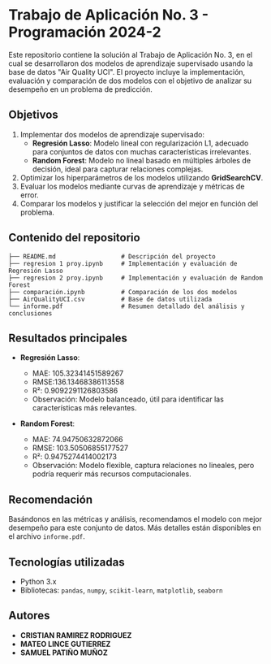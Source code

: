 
# Trabajo de Aplicación No. 3 - Programación 2024-2

Este repositorio contiene la solución al Trabajo de Aplicación No. 3, en el cual se desarrollaron dos modelos de aprendizaje supervisado usando la base de datos "Air Quality UCI". El proyecto incluye la implementación, evaluación y comparación de dos modelos con el objetivo de analizar su desempeño en un problema de predicción.

## Objetivos
1. Implementar dos modelos de aprendizaje supervisado:
   - **Regresión Lasso**: Modelo lineal con regularización L1, adecuado para conjuntos de datos con muchas características irrelevantes.
   - **Random Forest**: Modelo no lineal basado en múltiples árboles de decisión, ideal para capturar relaciones complejas.
2. Optimizar los hiperparámetros de los modelos utilizando **GridSearchCV**.
3. Evaluar los modelos mediante curvas de aprendizaje y métricas de error.
4. Comparar los modelos y justificar la selección del mejor en función del problema.

## Contenido del repositorio
```
├── README.md                  # Descripción del proyecto
├── regresion 1 proy.ipynb     # Implementación y evaluación de Regresión Lasso
├── regresion 2 proy.ipynb     # Implementación y evaluación de Random Forest
├── comparación.ipynb          # Comparación de los dos modelos
├── AirQualityUCI.csv          # Base de datos utilizada
└── informe.pdf                # Resumen detallado del análisis y conclusiones
```

## Resultados principales
- **Regresión Lasso**:
  - MAE: 105.32341451589267
  - RMSE:136.13468386113558
  - R²: 0.9092291126803586
  - Observación: Modelo balanceado, útil para identificar las características más relevantes.

- **Random Forest**:
  - MAE: 74.94750632872066
  - RMSE: 103.50506855177527
  - R²: 0.9475274414002173
  - Observación: Modelo flexible, captura relaciones no lineales, pero podría requerir más recursos computacionales.

## Recomendación
Basándonos en las métricas y análisis, recomendamos el modelo con mejor desempeño para este conjunto de datos. Más detalles están disponibles en el archivo `informe.pdf`.

## Tecnologías utilizadas
- Python 3.x
- Bibliotecas: `pandas`, `numpy`, `scikit-learn`, `matplotlib`, `seaborn`

## Autores
- **CRISTIAN RAMIREZ RODRIGUEZ**
- **MATEO LINCE GUTIERREZ**
- **SAMUEL PATIÑO MUÑOZ**

